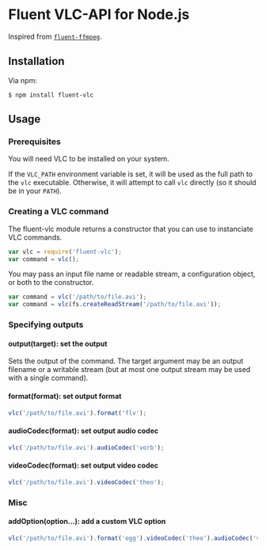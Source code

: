 # Fluent VLC-API for Node.js

Inspired from [`fluent-ffmpeg`](https://github.com/fluent-ffmpeg/node-fluent-ffmpeg).

## Installation

Via npm:
```
$ npm install fluent-vlc
```

## Usage

### Prerequisites

You will need VLC to be installed on your system.

If the `VLC_PATH` environment variable is set, it will be used as the full path to the `vlc` executable. Otherwise, it will attempt to call `vlc` directly (so it should be in your `PATH`).

### Creating a VLC command

The fluent-vlc module returns a constructor that you can use to instanciate VLC commands.

```js
var vlc = require('fluent-vlc');
var command = vlc();
```

You may pass an input file name or readable stream, a configuration object, or both to the constructor.
```js
var command = vlc('/path/to/file.avi');
var command = vlc(fs.createReadStream('/path/to/file.avi'));
```

### Specifying outputs

#### output(target): set the output

Sets the output of the command. The target argument may be an output filename or a writable stream (but at most one output stream may be used with a single command).

#### format(format): set output format

```js
vlc('/path/to/file.avi').format('flv');
```

#### audioCodec(format): set output audio codec

```js
vlc('/path/to/file.avi').audioCodec('vorb');
```

#### videoCodec(format): set output video codec

```js
vlc('/path/to/file.avi').videoCodec('theo');
```

### Misc

#### addOption(option...): add a custom VLC option

```js
vlc('/path/to/file.avi').format('ogg').videoCodec('theo').audioCodec('vorb').addOption('--sout-theora-quality=5', '--sout-vorbis-quality=1');
```